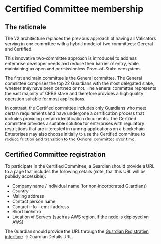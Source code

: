 # Certified Committee membership
## The rationale
The V2 architecture replaces the previous approach of having all Validators serving in one committee with a hybrid model of two committees: General and Certified.

This innovative two-committee approach is introduced to address enterprise developer needs and reduce their barrier of entry, while maintaining an open and permissionless Proof-of-Stake ecosystem.

The first and main committee is the General committee. The General committee comprises the top 22 Guardians with the most delegated stake, whether they have been certified or not. The General committee represents the vast majority of ORBS stake and therefore provides a high quality operation suitable for most applications.

In contrast, the Certified committee includes only Guardians who meet certain requirements and have undergone a certification process that includes providing certain identification documents. The Certified committee provides a suitable solution for enterprises with regulatory restrictions that are interested in running applications on a blockchain. Enterprises may also choose initially to use the Certified committee to reduce friction and transition to the General committee over time.

## Certified Committee registration
To participate in the Certified Committee, a Guardian should provide a URL to a page that includes the following details (note, that this URL will be publicly accessible):

 - Company name / Individual name (for non-incorporated Guardians)
 - Country
 - Mailing address 
 - Contact person name
 - Contact info - email address
 - Short bio/intro
 - Location of Servers (such as AWS region, if the node is deployed on AWS)

The Guardian should provide the URL through the [Guardian Registration interface](https://guardians.orbs.network/registration) -> Guardian Details URL.

